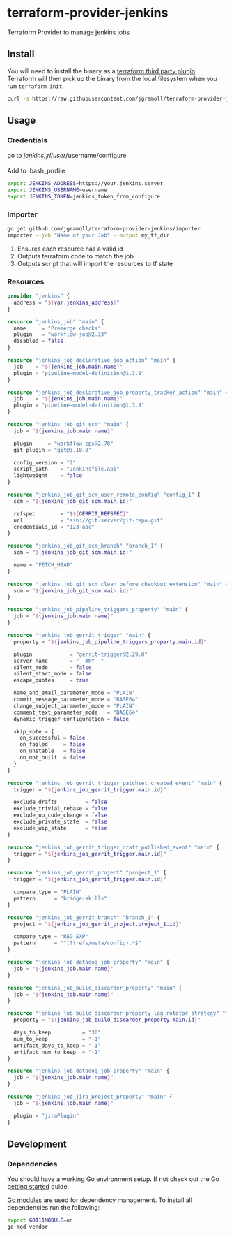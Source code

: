 # terraform-provider-jenkins
Terraform Provider to manage jenkins jobs

## Install ##

You will need to install the binary as a [terraform third party plugin](https://www.terraform.io/docs/configuration/providers.html#third-party-plugins).  Terraform will then pick up the binary from the local filesystem when you run `terraform init`.

```sh
curl -s https://raw.githubusercontent.com/jgramoll/terraform-provider-jenkins/master/install.sh | bash
```

## Usage ##

### Credentials ###

go to $jenkins_url/user/$username/configure

Add to .bash_profile

```sh
export JENKINS_ADDRESS=https://your.jenkins.server
export JENKINS_USERNAME=username
export JENKINS_TOKEN=jenkins_token_from_configure
```

### Importer ###

```sh
go get github.com/jgramoll/terraform-provider-jenkins/importer
importer --job "Name of your Job" --output my_tf_dir
```

1. Ensures each resource has a valid id
1. Outputs terraform code to match the job
1. Outputs script that will import the resources to tf state

### Resources ###

```terraform
provider "jenkins" {
  address = "${var.jenkins_address}"
}

resource "jenkins_job" "main" {
  name     = "Premerge checks"
  plugin   = "workflow-job@2.33"
  disabled = false
}

resource "jenkins_job_declarative_job_action" "main" {
  job    = "${jenkins_job.main.name}"
  plugin = "pipeline-model-definition@1.3.9"
}

resource "jenkins_job_declarative_job_property_tracker_action" "main" {
  job    = "${jenkins_job.main.name}"
  plugin = "pipeline-model-definition@1.3.9"
}

resource "jenkins_job_git_scm" "main" {
  job = "${jenkins_job.main.name}"

  plugin     = "workflow-cps@2.70"
  git_plugin = "git@3.10.0"

  config_version = "2"
  script_path    = "Jenkinsfile.api"
  lightweight    = false
}

resource "jenkins_job_git_scm_user_remote_config" "config_1" {
  scm = "${jenkins_job_git_scm.main.id}"

  refspec        = "$${GERRIT_REFSPEC}"
  url            = "ssh://git.server/git-repo.git"
  credentials_id = "123-abc"
}

resource "jenkins_job_git_scm_branch" "branch_1" {
  scm = "${jenkins_job_git_scm.main.id}"

  name = "FETCH_HEAD"
}

resource "jenkins_job_git_scm_clean_before_checkout_extension" "main" {
  scm = "${jenkins_job_git_scm.main.id}"
}

resource "jenkins_job_pipeline_triggers_property" "main" {
  job = "${jenkins_job.main.name}"
}

resource "jenkins_job_gerrit_trigger" "main" {
  property = "${jenkins_job_pipeline_triggers_property.main.id}"

  plugin            = "gerrit-trigger@2.29.0"
  server_name       = "__ANY__"
  silent_mode       = false
  silent_start_mode = false
  escape_quotes     = true

  name_and_email_parameter_mode = "PLAIN"
  commit_message_parameter_mode = "BASE64"
  change_subject_parameter_mode = "PLAIN"
  comment_text_parameter_mode   = "BASE64"
  dynamic_trigger_configuration = false

  skip_vote = {
    on_successful = false
    on_failed     = false
    on_unstable   = false
    on_not_built  = false
  }
}

resource "jenkins_job_gerrit_trigger_patchset_created_event" "main" {
  trigger = "${jenkins_job_gerrit_trigger.main.id}"

  exclude_drafts         = false
  exclude_trivial_rebase = false
  exclude_no_code_change = false
  exclude_private_state  = false
  exclude_wip_state      = false
}

resource "jenkins_job_gerrit_trigger_draft_published_event" "main" {
  trigger = "${jenkins_job_gerrit_trigger.main.id}"
}

resource "jenkins_job_gerrit_project" "project_1" {
  trigger = "${jenkins_job_gerrit_trigger.main.id}"

  compare_type = "PLAIN"
  pattern      = "bridge-skills"
}

resource "jenkins_job_gerrit_branch" "branch_1" {
  project = "${jenkins_job_gerrit_project.project_1.id}"

  compare_type = "REG_EXP"
  pattern      = "^(?!refs/meta/config).*$"
}

resource "jenkins_job_datadog_job_property" "main" {
  job = "${jenkins_job.main.name}"
}

resource "jenkins_job_build_discarder_property" "main" {
  job = "${jenkins_job.main.name}"
}

resource "jenkins_job_build_discarder_property_log_rotator_strategy" "main" {
  property = "${jenkins_job_build_discarder_property.main.id}"

  days_to_keep          = "30"
  num_to_keep           = "-1"
  artifact_days_to_keep = "-1"
  artifact_num_to_keep  = "-1"
}

resource "jenkins_job_datadog_job_property" "main" {
  job = "${jenkins_job.main.name}"
}

resource "jenkins_job_jira_project_property" "main" {
  job = "${jenkins_job.main.name}"

  plugin = "jiraPlugin"
}

```

## Development ##

### Dependencies ###

You should have a working Go environment setup.  If not check out the Go [getting started](http://golang.org/doc/install) guide.

[Go modules](https://github.com/golang/go/wiki/Modules) are used for dependency management.  To install all dependencies run the following:

```sh
export GO111MODULE=on
go mod vendor
```
